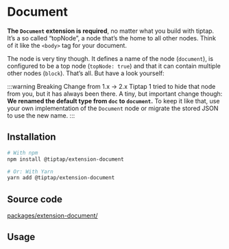 # Document
**The `Document` extension is required**, no matter what you build with tiptap. It’s a so called “topNode”, a node that’s the home to all other nodes. Think of it like the `<body>` tag for your document.

The node is very tiny though. It defines a name of the node (`document`), is configured to be a top node (`topNode: true`) and that it can contain multiple other nodes (`block`). That’s all. But have a look yourself:

:::warning Breaking Change from 1.x → 2.x
Tiptap 1 tried to hide that node from you, but it has always been there. A tiny, but important change though: **We renamed the default type from `doc` to `document`.** To keep it like that, use your own implementation of the `Document` node or migrate the stored JSON to use the new name.
:::

## Installation
```bash
# With npm
npm install @tiptap/extension-document

# Or: With Yarn
yarn add @tiptap/extension-document
```

## Source code
[packages/extension-document/](https://github.com/ueberdosis/tiptap-next/blob/main/packages/extension-document/)

## Usage
<demo name="Extensions/Document" highlight="10,28" />